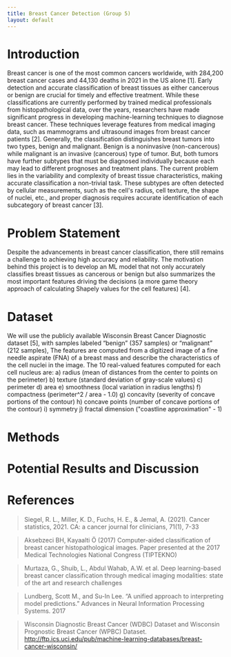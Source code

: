 ```yaml
---
title: Breast Cancer Detection (Group 5)
layout: default
---
```

# Introduction
Breast cancer is one of the most common cancers worldwide, with 284,200 breast cancer cases and 44,130 deaths in 2021 in the US alone [1]. Early detection and accurate classification of breast tissues as either cancerous or benign are crucial for timely and effective treatment. While these classifications are currently performed by trained medical professionals from histopathological data, over the years, researchers have made significant progress in developing machine-learning techniques to diagnose breast cancer. These techniques leverage features from medical imaging data, such as mammograms and ultrasound images from breast cancer patients [2].  Generally, the classification distinguishes breast tumors into two types, benign and malignant. Benign is a noninvasive (non-cancerous) while malignant is an invasive (cancerous) type of tumor. But, both tumors have further subtypes that must be diagnosed individually because each may lead to different prognoses and treatment plans. The current problem lies in the variability and complexity of breast tissue characteristics, making accurate classification a non-trivial task. These subtypes are often detected by cellular measurements, such as the cell's radius, cell texture, the shape of nuclei, etc., and proper diagnosis requires accurate identification of each subcategory of breast cancer [3].

# Problem Statement
Despite the advancements in breast cancer classification, there still remains a challenge to achieving high accuracy and reliability. The motivation behind this project is to develop an ML model that not only accurately classifies breast tissues as cancerous or benign but also summarizes the most important features driving the decisions (a more game theory approach of calculating Shapely values for the cell features) [4]. 

# Dataset

We will use the publicly available Wisconsin Breast Cancer Diagnostic dataset [5], with samples labeled “benign” (357 samples) or “malignant” (212 samples), The features are computed from a digitized image of a fine needle aspirate (FNA) of a breast mass and describe the characteristics of the cell nuclei in the image. The 10 real-valued features computed for each cell nucleus are:
a) radius (mean of distances from the center to points on the perimeter)
b) texture (standard deviation of gray-scale values)
c) perimeter
d) area
e) smoothness (local variation in radius lengths)
f) compactness (perimeter^2 / area - 1.0)
g) concavity (severity of concave portions of the contour)
h) concave points (number of concave portions of the contour)
i) symmetry
j) fractal dimension ("coastline approximation" - 1)


# Methods

# Potential Results and Discussion

# References

> Siegel, R. L., Miller, K. D., Fuchs, H. E., & Jemal, A. (2021). Cancer statistics, 2021. CA: a cancer journal for clinicians, 71(1), 7-33

> Aksebzeci BH, Kayaalti Ö (2017) Computer-aided classification of breast cancer histopathological images. Paper presented at the 2017 Medical Technologies National Congress (TIPTEKNO)

> Murtaza, G., Shuib, L., Abdul Wahab, A.W. et al. Deep learning-based breast cancer classification through medical imaging modalities: state of the art and research challenges

> Lundberg, Scott M., and Su-In Lee. “A unified approach to interpreting model predictions.” Advances in Neural Information Processing Systems. 2017

> Wisconsin Diagnostic Breast Cancer (WDBC) Dataset and Wisconsin Prognostic Breast Cancer (WPBC) Dataset.
http://ftp.ics.uci.edu/pub/machine-learning-databases/breast-cancer-wisconsin/
